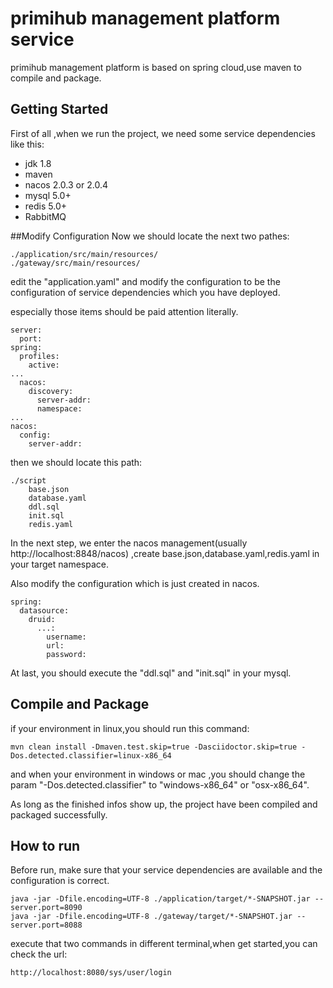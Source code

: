 # primihub management platform service
primihub management platform is based on spring cloud,use maven to compile and package.
## Getting Started
First of all ,when we run the project, we need some service dependencies like this:
- jdk 1.8
- maven
- nacos 2.0.3 or 2.0.4
- mysql 5.0+
- redis 5.0+
- RabbitMQ

##Modify Configuration
Now we should locate the next two pathes:

    ./application/src/main/resources/
    ./gateway/src/main/resources/

edit the "application.yaml" and modify the configuration to be the configuration of service dependencies which you have deployed.

especially those items should be paid attention literally.

    server:
      port: 
    spring:
      profiles:
        active: 
    ...
      nacos:
        discovery:
          server-addr: 
          namespace:
    ...
    nacos:
      config:
        server-addr:

then we should locate this path:

    ./script
        base.json
        database.yaml
        ddl.sql
        init.sql
        redis.yaml

In the next step, we enter the nacos management(usually http://localhost:8848/nacos) ,create base.json,database.yaml,redis.yaml in your target namespace.

Also modify the configuration which is just created in nacos.

    spring:
      datasource:
        druid:
          ...:
            username: 
            url: 
            password: 

At last, you should execute the "ddl.sql" and "init.sql" in your mysql.

## Compile and Package
if your environment in linux,you should run this command:

    mvn clean install -Dmaven.test.skip=true -Dasciidoctor.skip=true -Dos.detected.classifier=linux-x86_64

and when your environment in windows or mac ,you should change the param "-Dos.detected.classifier" to "windows-x86_64" or "osx-x86_64".

As long as the finished infos show up, the project have been compiled and packaged successfully.

## How to run
Before run, make sure that your service dependencies are available and the configuration is correct.

    java -jar -Dfile.encoding=UTF-8 ./application/target/*-SNAPSHOT.jar --server.port=8090
    java -jar -Dfile.encoding=UTF-8 ./gateway/target/*-SNAPSHOT.jar --server.port=8088

execute that two commands in different terminal,when get started,you can check the url:
    
    http://localhost:8080/sys/user/login
